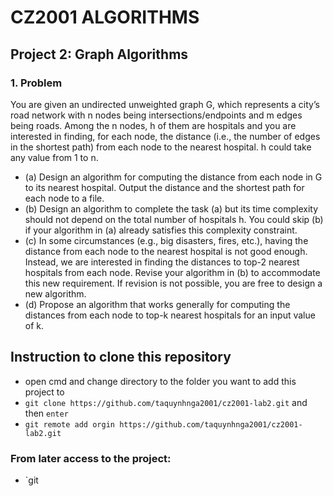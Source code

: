 # CZ2001 ALGORITHMS
## Project 2: Graph Algorithms
  
### 1. Problem
You are given an undirected unweighted graph G, which represents a city’s road network with n nodes being intersections/endpoints and m edges being roads. Among the n nodes, h of them are hospitals and you are interested in finding, for each node, the distance (i.e., the number of edges in the shortest path) from each node to the nearest hospital. h could take any value from 1 to n. 
- (a) Design an algorithm for computing the distance from each node in G to its nearest hospital. Output the distance and the shortest path for each node to a file. <br/>
- (b) Design an algorithm to complete the task (a) but its time complexity should not depend on the total number of hospitals h. You could skip (b) if your algorithm in (a) already satisfies this complexity constraint. 
- (c) In some circumstances (e.g., big disasters, fires, etc.), having the distance from each node to the nearest hospital is not good enough. Instead, we are interested in finding the distances to top-2 nearest hospitals from each node. Revise your algorithm in (b) to accommodate this new requirement. If revision is not possible, you are free to design a new algorithm. 
- (d) Propose an algorithm that works generally for computing the distances from each node to top-k nearest hospitals for an input value of k.

## Instruction to clone this repository
- open cmd and change directory to the folder you want to add this project to
- `git clone https://github.com/taquynhnga2001/cz2001-lab2.git` and then `enter`
- `git remote add orgin https://github.com/taquynhnga2001/cz2001-lab2.git`
### From later access to the project:
- `git 
